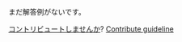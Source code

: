 
まだ解答例がないです。

[コントリビュートしませんか](https://github.com/BFEdev/BFE.dev-solutions/blob/main/typescript/implement-pick-t-k_ja.md)?  [Contribute guideline](https://github.com/BFEdev/BFE.dev-solutions#how-to-contribute)
